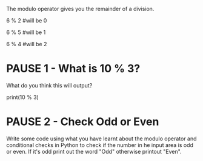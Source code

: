 The modulo operator gives you the remainder of a division.

6 % 2 #will be 0

6 % 5 #will be 1

6 % 4 #will be 2

# PAUSE 1 - What is 10 % 3?
What do you think this will output?

print(10 % 3)

# PAUSE 2 - Check Odd or Even
Write some code using what you have learnt about the modulo operator 
and conditional checks in Python to 
check if the number in he input area is odd or even. 
If it's odd print out the word "Odd" otherwise printout "Even".